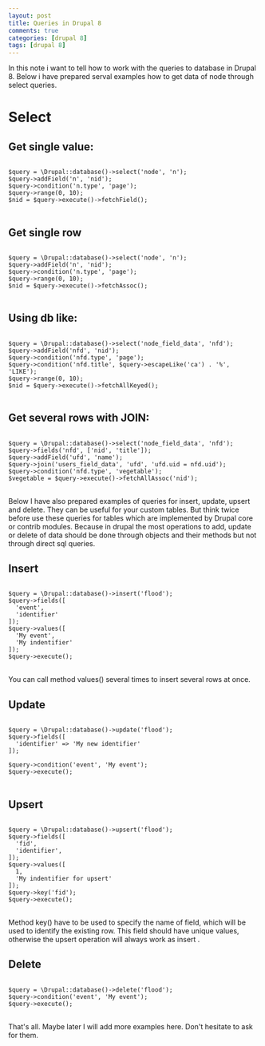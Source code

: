 ```yaml
---
layout: post
title: Queries in Drupal 8
comments: true
categories: [drupal 8]
tags: [drupal 8]
---
```

In this note i want to tell how to work with the queries to database in Drupal 8.
Below i have prepared serval examples how to get data of node through select queries.

# Select

## Get single value:

<pre>
<code>
$query = \Drupal::database()->select('node', 'n');
$query->addField('n', 'nid');
$query->condition('n.type', 'page');
$query->range(0, 10);
$nid = $query->execute()->fetchField();
</code>
</pre>

## Get single row

<pre>
<code>
$query = \Drupal::database()->select('node', 'n');
$query->addField('n', 'nid');
$query->condition('n.type', 'page');
$query->range(0, 10);
$nid = $query->execute()->fetchAssoc();
</code>
</pre>

## Using db like:

<pre>
<code>
$query = \Drupal::database()->select('node_field_data', 'nfd');
$query->addField('nfd', 'nid');
$query->condition('nfd.type', 'page');
$query->condition('nfd.title', $query->escapeLike('ca') . '%', 'LIKE');
$query->range(0, 10);
$nid = $query->execute()->fetchAllKeyed();
</code>
</pre>

## Get several rows with JOIN:
<pre>
<code>
$query = \Drupal::database()->select('node_field_data', 'nfd');
$query->fields('nfd', ['nid', 'title']);
$query->addField('ufd', 'name');
$query->join('users_field_data', 'ufd', 'ufd.uid = nfd.uid');
$query->condition('nfd.type', 'vegetable');
$vegetable = $query->execute()->fetchAllAssoc('nid');
</code>
</pre>

Below I have also prepared examples of queries for insert, update, upsert and delete. They can be useful for your custom tables. But think twice before use these queries for tables which are implemented by Drupal core or contrib modules. Because in drupal the most operations to add, update or delete of data should be done through objects and their methods but not through direct sql queries.

## Insert

<pre>
<code>
$query = \Drupal::database()->insert('flood');
$query->fields([
  'event',
  'identifier'
]);
$query->values([
  'My event',
  'My indentifier'
]);
$query->execute();
</code>
</pre>

You can call method values() several times to insert several rows at once.

## Update

<pre>
<code>
$query = \Drupal::database()->update('flood');
$query->fields([
  'identifier' => 'My new identifier'
]);

$query->condition('event', 'My event');
$query->execute();
</code>
</pre>
## Upsert

<pre>
<code>
$query = \Drupal::database()->upsert('flood');
$query->fields([
  'fid',
  'identifier',
]);
$query->values([
  1,
  'My indentifier for upsert'
]);
$query->key('fid');
$query->execute();
</code>
</pre>
Method key() have to be used to specify the name of field, which will be used to identify the existing row. This field should have unique values, otherwise the upsert operation will always work as insert .

## Delete

<pre>
<code>
$query = \Drupal::database()->delete('flood');
$query->condition('event', 'My event');
$query->execute();
</code>
</pre>
That's all. Maybe later I will add more examples here. Don't hesitate to ask for them.
